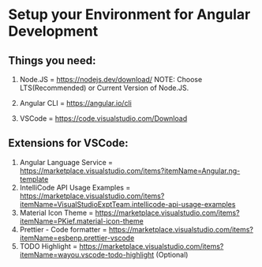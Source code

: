 # Setup your Environment for Angular Development

## Things you need:
  1) Node.JS = https://nodejs.dev/download/
  NOTE: Choose LTS(Recommended) or Current Version of Node.JS. 
  
  2) Angular CLI = https://angular.io/cli
  3) VSCode = https://code.visualstudio.com/Download

## Extensions for VSCode:
  1) Angular Language Service = https://marketplace.visualstudio.com/items?itemName=Angular.ng-template
  2) IntelliCode API Usage Examples = https://marketplace.visualstudio.com/items?itemName=VisualStudioExptTeam.intellicode-api-usage-examples
  3) Material Icon Theme = https://marketplace.visualstudio.com/items?itemName=PKief.material-icon-theme
  4) Prettier - Code formatter = https://marketplace.visualstudio.com/items?itemName=esbenp.prettier-vscode
  5) TODO Highlight = https://marketplace.visualstudio.com/items?itemName=wayou.vscode-todo-highlight (Optional)
  
